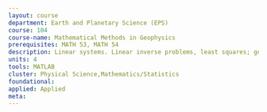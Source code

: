 ```yaml
---
layout: course 
department: Earth and Planetary Science (EPS)
course: 104
course-name: Mathematical Methods in Geophysics
prerequisites: MATH 53, MATH 54
description: Linear systems. Linear inverse problems, least squares; generalized inverse, resolution; Fourier series, integral transforms; time series analysis, spherical harmonics; partial differntial equations of geophysics; functions of a complex variable; probability and significance tests, maximum likelihood methods. Intended for students in geophysics and other physical sciences.
units: 4
tools: MATLAB
cluster: Physical Science,Mathematics/Statistics
foundational: 
applied: Applied
meta: 
---
```

